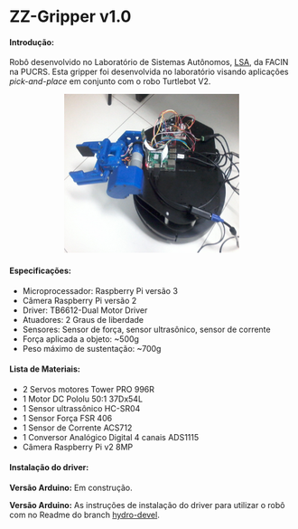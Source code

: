 # ZZ-Gripper v1.0

#### Introdução:
Robô desenvolvido no Laboratório de Sistemas Autônomos, [LSA](https://www.inf.pucrs.br/felipe.meneguzzi/lsa/), da FACIN na PUCRS.
Esta gripper foi desenvolvida no laboratório visando aplicações _pick-and-place_ em conjunto com o robo Turtlebot V2.

<p align="center">
<img src="resources/zz-gripper-turtle-rasp.jpg" width="310" height="281">
</P>

#### Especificações:
+ Microprocessador: Raspberry Pi versão 3
+ Câmera Raspberry Pi versão 2
+ Driver: TB6612-Dual Motor Driver
+ Atuadores: 2 Graus de liberdade
+ Sensores: Sensor de força, sensor ultrasônico, sensor de corrente
+ Força aplicada a objeto: ~500g
+ Peso máximo de sustentação: ~700g

#### Lista de Materiais:
+ 2 Servos motores Tower PRO 996R
+ 1 Motor DC Pololu 50:1 37Dx54L  
+ 1 Sensor ultrassônico HC-SR04  
+ 1 Sensor Força FSR 406
+ 1 Sensor de Corrente ACS712
+ 1 Conversor Analógico Digital 4 canais ADS1115
+ Câmera Raspberry Pi v2 8MP

#### Instalação do driver:
**Versão Arduino:**
Em construção.

**Versão Arduino:**
As instruções de instalação do driver para utilizar o robô com  no Readme do branch [hydro-devel](https://github.com/lsa-pucrs/zz-gripper/tree/hydro-devel).




